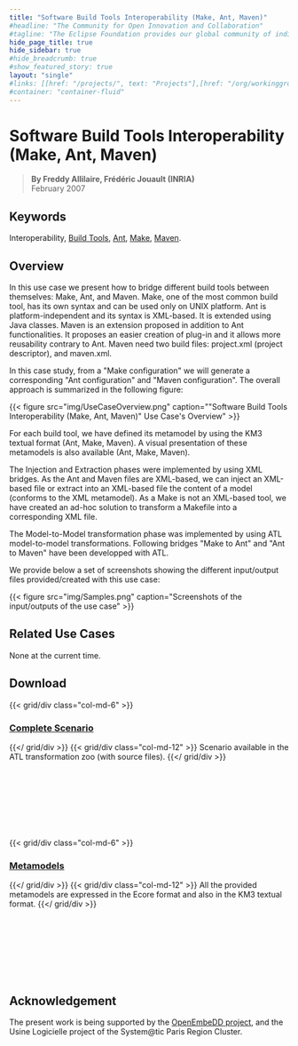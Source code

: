 ```yaml
---
title: "Software Build Tools Interoperability (Make, Ant, Maven)"
#headline: "The Community for Open Innovation and Collaboration"
#tagline: "The Eclipse Foundation provides our global community of individuals and organizations with a mature, scalable, and business-friendly environment for open source software collaboration and innovation."
hide_page_title: true
hide_sidebar: true
#hide_breadcrumb: true
#show_featured_story: true
layout: "single"
#links: [[href: "/projects/", text: "Projects"],[href: "/org/workinggroups/", text: "Working Group"],[href: "/membership/", text: "Members"],[href: "/org/value", text: "Business Value"]]
#container: "container-fluid"
---
```


# Software Build Tools Interoperability (Make, Ant, Maven)

> **By Freddy Allilaire, Frédéric Jouault (INRIA)** \
> February 2007

## Keywords

Interoperability, [Build Tools](https://en.wikipedia.org/wiki/Build_tool), [Ant](https://ant.apache.org/), [Make](https://www.gnu.org/software/make/manual/html_node/index.html), [Maven](https://maven.apache.org/).

## Overview

In this use case we present how to bridge different build tools between themselves: Make, Ant, and Maven. Make, one of the most common build tool, has its own syntax and can be used only on UNIX platform. Ant is platform-independent and its syntax is XML-based. It is extended using Java classes. Maven is an extension proposed in addition to Ant functionalities. It proposes an easier creation of plug-in and it allows more reusability contrary to Ant. Maven need two build files: project.xml (project descriptor), and maven.xml.

In this case study, from a "Make configuration" we will generate a corresponding "Ant configuration" and "Maven configuration". The overall approach is summarized in the following figure:

{{< figure src="img/UseCaseOverview.png" caption="\"Software Build Tools Interoperability (Make, Ant, Maven)\" Use Case's Overview" >}}

For each build tool, we have defined its metamodel by using the KM3 textual format (Ant, Make, Maven). A visual presentation of these metamodels is also available (Ant, Make, Maven).

The Injection and Extraction phases were implemented by using XML bridges. As the Ant and Maven files are XML-based, we can inject an XML-based file or extract into an XML-based file the content of a model (conforms to the XML metamodel). As a Make is not an XML-based tool, we have created an ad-hoc solution to transform a Makefile into a corresponding XML file.

The Model-to-Model transformation phase was implemented by using ATL model-to-model transformations. Following bridges "Make to Ant" and "Ant to Maven" have been developped with ATL.

We provide below a set of screenshots showing the different input/output files provided/created with this use case:

{{< figure src="img/Samples.png" caption="Screenshots of the input/outputs of the use case" >}}

## Related Use Cases

None at the current time.

##  Download

{{< grid/div class="col-md-6" >}}
### [Complete Scenario](scenario/)
{{</ grid/div >}}
{{< grid/div class="col-md-12" >}}
Scenario available in the ATL transformation zoo (with source files).
{{</ grid/div >}}

&nbsp;

&nbsp;

&nbsp;

&nbsp;

{{< grid/div class="col-md-6" >}}
### [Metamodels](metamodels/)
{{</ grid/div >}}
{{< grid/div class="col-md-12" >}}
All the provided metamodels are expressed in the Ecore format and also in the KM3 textual format.
{{</ grid/div >}}

&nbsp;

&nbsp;

&nbsp;

&nbsp;

##  Acknowledgement

The present work is being supported by the [OpenEmbeDD project](http://openembedd.inria.fr/), and the Usine Logicielle project of the System@tic Paris Region Cluster.
